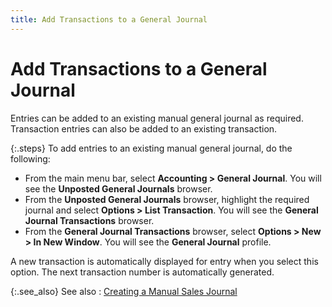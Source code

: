 ```yaml
---
title: Add Transactions to a General Journal
---
```


# Add Transactions to a General Journal


Entries can be added to an existing manual general journal as required.  Transaction entries can also be added to an existing transaction.


{:.steps}
To add entries to an existing manual general  journal, do the following:

- From the main  menu bar, select **Accounting &gt; General 
 Journal**. You will see the **Unposted 
 General Journals** browser.
- From the **Unposted 
 General Journals** browser, highlight the required journal and select  **Options &gt; List Transaction**.  You will see the **General Journal Transactions**  browser.
- From the **General Journal Transactions** browser,  select **Options &gt; New &gt; In New Window**.  You will see the **General Journal** profile.



A new transaction is automatically displayed for entry when you select  this option. The next transaction number is automatically generated.


{:.see_also}
See also
: [Creating  a Manual Sales Journal]({{site.acc_baseurl}}/general-journals/manual-general-journals/creating-a-general-journal/creating_a_general_journal.html)

